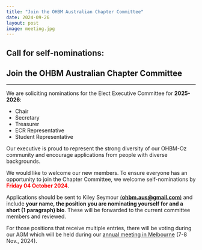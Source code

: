 ```yaml
---
title: "Join the OHBM Australian Chapter Committee"
date: 2024-09-26
layout: post
image: meeting.jpg
---
```


## Call for self-nominations:
## Join the **OHBM Australian Chapter Committee**

<hr/>

We are soliciting nominations for the Elect Executive Committee for **2025-2026**:

- Chair
- Secretary
- Treasurer
- ECR Representative
- Student Representative
 
Our executive is proud to represent the strong diversity of our OHBM-Oz community and encourage applications from people with diverse backgrounds. 
 
We would like to welcome our new members. To ensure everyone has an opportunity to join the Chapter Committee, we welcome self-nominations by <span style="color: red;">**Friday 04 October 2024**</span>.
 
Applications should be sent to Kiley Seymour [(**ohbm.aus@gmail.com**)](mailto:ohbm.aus@gmail.com) and include **your name, the position you are nominating yourself for and a short (1 paragraph) bio**. These will be forwarded to the current committee members and reviewed.

For those positions that receive multiple entries, there will be voting during our AGM which will be held during our [annual meeting in Melbourne](/posts/2024-annual-meeting) (7-8 Nov., 2024).  